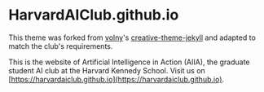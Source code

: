 # HarvardAIClub.github.io

This theme was forked from [volny](https://github.com/volny)'s [creative-theme-jekyll](https://github.com/volny/creative-theme-jekyll) and adapted to match the club's requirements.

This is the website of Artificial Intelligence in Action (AIIA), the graduate student AI club at the Harvard Kennedy School. Visit us on [https://harvardaiclub.github.io](https://harvardaiclub.github.io).
